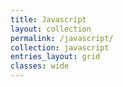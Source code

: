 ```yaml
---
title: Javascript
layout: collection
permalink: /javascript/
collection: javascript
entries_layout: grid
classes: wide
---
```

